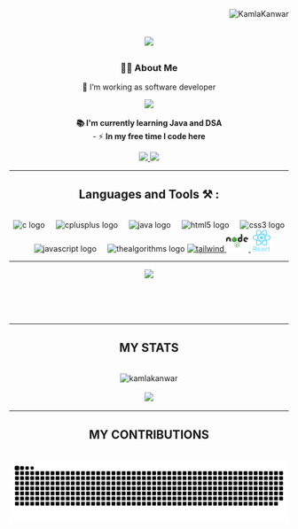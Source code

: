 <img align="right" src="https://komarev.com/ghpvc/?username=kamlakanwar&label=Profile%20views&color=0e75b6&style=flat" alt="KamlaKanwar" /> 

<h1 align="center">
    <img src="https://readme-typing-svg.herokuapp.com/?font=Righteous&size=35&center=true&vCenter=true&width=500&height=70&duration=4000&lines=Hi+There!+👋;+I'm+Kamla+Kanwar!;" />
</h1>


<h3 align="center">👩‍💻  About Me</h3>


<div>
<div align="center">
<p align="center">🔭 I’m working as software developer </p>
<img src="https://i.giphy.com/media/v1.Y2lkPTc5MGI3NjExNG10MW5iaW1lbmphOW1nNDZpOWI2NmxmdHp6YXE1YWJlejlleWFsayZlcD12MV9pbnRlcm5hbF9naWZfYnlfaWQmY3Q9Zw/2IudUHdI075HL02Pkk/giphy.gif" >
  <p align="center"> <b> 📚 I'm currently learning Java and DSA </b><br>- ⚡ <b>In my free time I code here</b></p>
</div>
</div>

<div align="center"> 
  <a href="mailto:kamlakanwar923@gmail.com">
    <img src="https://img.shields.io/badge/Gmail-333333?style=for-the-badge&logo=gmail&logoColor=red" />
  </a>
  <a href="https://www.linkedin.com/in/kamla-kanwar/" target="_blank">
    <img src="https://img.shields.io/badge/LinkedIn-0077B5?style=for-the-badge&logo=linkedin&logoColor=white" target="_blank" />
  </a>
</div>

<hr/>

<h2 align="center">Languages and Tools ⚒️ :</h2>
<br/>
<div align="center">
  <img src="https://cdn.jsdelivr.net/gh/devicons/devicon/icons/c/c-original.svg" height="40" alt="c logo"  />
  <img width="12" />
  <img src="https://cdn.jsdelivr.net/gh/devicons/devicon/icons/cplusplus/cplusplus-original.svg" height="40" alt="cplusplus logo"  />
  <img width="12" />
  <img src="https://cdn.jsdelivr.net/gh/devicons/devicon/icons/java/java-original.svg" height="40" alt="java logo"  />
  <img width="12" />
  <img src="https://cdn.jsdelivr.net/gh/devicons/devicon/icons/html5/html5-original.svg" height="40" alt="html5 logo"  />
  <img width="12" />
  <img src="https://cdn.jsdelivr.net/gh/devicons/devicon/icons/css3/css3-original.svg" height="40" alt="css3 logo"  />
  <img width="12" />
  <img src="https://cdn.jsdelivr.net/gh/devicons/devicon/icons/javascript/javascript-original.svg" height="40" alt="javascript logo"  />
  <img width="12" />
  <img src="https://cdn.jsdelivr.net/gh/devicons/devicon/icons/thealgorithms/thealgorithms-original.svg" height="40" alt="thealgorithms logo"  />
  <a href="https://tailwindcss.com/" target="_blank" rel="noreferrer"> <img src="https://www.vectorlogo.zone/logos/tailwindcss/tailwindcss-icon.svg" alt="tailwind" 
  width="40" height="40"/> </a>
  </a> <a href="https://nodejs.org" target="_blank" rel="noreferrer"> <img src="https://raw.githubusercontent.com/devicons/devicon/master/icons/nodejs/nodejs-original-wordmark.svg" alt="nodejs" width="40" height="40"/> </a>
  </a> <a href="https://reactjs.org/" target="_blank" rel="noreferrer"> <img src="https://raw.githubusercontent.com/devicons/devicon/master/icons/react/react-original-wordmark.svg" alt="react" width="40" height="40"/> </a> 
</div>
<hr/>

<div align="center">
<p>
<img src="https://i.giphy.com/media/v1.Y2lkPTc5MGI3NjExZGVzMWtvMTMycXlzeWN1bnlpcWw2cGNhcjY2bnc3M3FoMno3MmJ6aiZlcD12MV9pbnRlcm5hbF9naWZfYnlfaWQmY3Q9Zw/3oKIPqXWNJswXf1InS/giphy.gif" height="300">
</p> </div>

<br><br><br>
<hr/>
<h2 align="center">MY STATS</h2>
<br/>
<div class="images" align="center">
  <img  src="https://github-readme-stats.vercel.app/api/top-langs?username=kamlakanwar&show_icons=true&locale=en&layout=compact&theme=dark" alt="kamlakanwar" height="200">
<!--   <img  src="https://github-readme-stats.vercel.app/api?username=kamlakanwar&show_icons=true&locale=en&theme=dark" alt="kamlakanwar" height="200"> -->
 <br><br>
<a href="https://git.io/streak-stats"><img src="https://streak-stats.demolab.com?user=kamlakanwar"/></a></div>

<hr/>

<h2 align="center">MY CONTRIBUTIONS</h2>
<br/>
<div align="center">
  <img alt="snake eating my contributions" src="https://raw.githubusercontent.com/jazzminegarg/jazzminegarg/output/github-contribution-grid-snake-dark.svg" />
</div>

